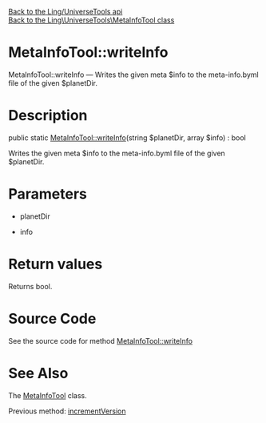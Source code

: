 [Back to the Ling/UniverseTools api](https://github.com/lingtalfi/UniverseTools/blob/master/doc/api/Ling/UniverseTools.md)<br>
[Back to the Ling\UniverseTools\MetaInfoTool class](https://github.com/lingtalfi/UniverseTools/blob/master/doc/api/Ling/UniverseTools/MetaInfoTool.md)


MetaInfoTool::writeInfo
================



MetaInfoTool::writeInfo — Writes the given meta $info to the meta-info.byml file of the given $planetDir.




Description
================


public static [MetaInfoTool::writeInfo](https://github.com/lingtalfi/UniverseTools/blob/master/doc/api/Ling/UniverseTools/MetaInfoTool/writeInfo.md)(string $planetDir, array $info) : bool




Writes the given meta $info to the meta-info.byml file of the given $planetDir.




Parameters
================


- planetDir

    

- info

    


Return values
================

Returns bool.








Source Code
===========
See the source code for method [MetaInfoTool::writeInfo](https://github.com/lingtalfi/UniverseTools/blob/master/MetaInfoTool.php#L142-L146)


See Also
================

The [MetaInfoTool](https://github.com/lingtalfi/UniverseTools/blob/master/doc/api/Ling/UniverseTools/MetaInfoTool.md) class.

Previous method: [incrementVersion](https://github.com/lingtalfi/UniverseTools/blob/master/doc/api/Ling/UniverseTools/MetaInfoTool/incrementVersion.md)<br>

